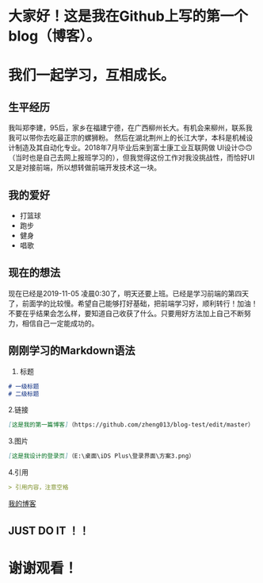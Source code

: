 # 大家好！这是我在Github上写的第一个blog（博客）。
# 我们一起学习，互相成长。

## 生平经历
我叫郑李建，95后，家乡在福建宁德，在广西柳州长大。有机会来柳州，联系我我可以带你去吃最正宗的螺狮粉。
然后在湖北荆州上的长江大学，本科是机械设计制造及其自动化专业。2018年7月毕业后来到富士康工业互联网做
UI设计🙃🙃（当时也是自己去网上报班学习的），但我觉得这份工作对我没挑战性，而恰好UI又是对接前端，所以想转做前端开发技术这一块。

## 我的爱好
* 打篮球
* 跑步
* 健身
* 唱歌

## 现在的想法
现在已经是2019-11-05 凌晨0:30了，明天还要上班。已经是学习前端的第四天了，前面学的比较慢。希望自己能够打好基础，把前端学习好，顺利转行！加油！
不要在乎结果会怎么样，要知道自己收获了什么。只要用好方法加上自己不断努力，相信自己一定能成功的。

## 刚刚学习的Markdown语法

1. 标题
``` Markdown
# 一级标题
# 二级标题
```
2.链接
```Markdown
[这是我的第一篇博客]（https://github.com/zheng013/blog-test/edit/master）
```
3.图片
```Markdown
[这是我设计的登录页]（E:\桌面\iDS Plus\登录界面\方案3.png）
```
4.引用
```Markdown
> 引用内容，注意空格
```

[我的博客](https://github.com/zheng013/blog-test/edit/master)



## JUST DO IT ！！

# 谢谢观看！
